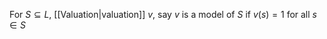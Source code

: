 For $S\subseteq L$, [[Valuation|valuation]] $v$, say $v$ is a model of $S$ if $v(s)=1$ for all $s \in S$
